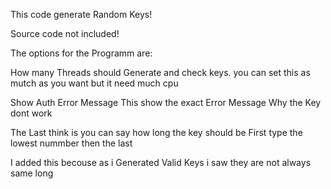 This code generate Random Keys!

Source code not included!

The options for the Programm are:
  
  How many Threads should Generate and check keys.
  you can set this as mutch as you want but it need much cpu
  
  Show Auth Error Message
  This show the exact Error Message Why the Key dont work
  
  The Last think is you can say how long the key should be
  First type the lowest nummber
  then the last
  
  I added this becouse as i Generated Valid Keys i saw they are not
  always same long
  
  
